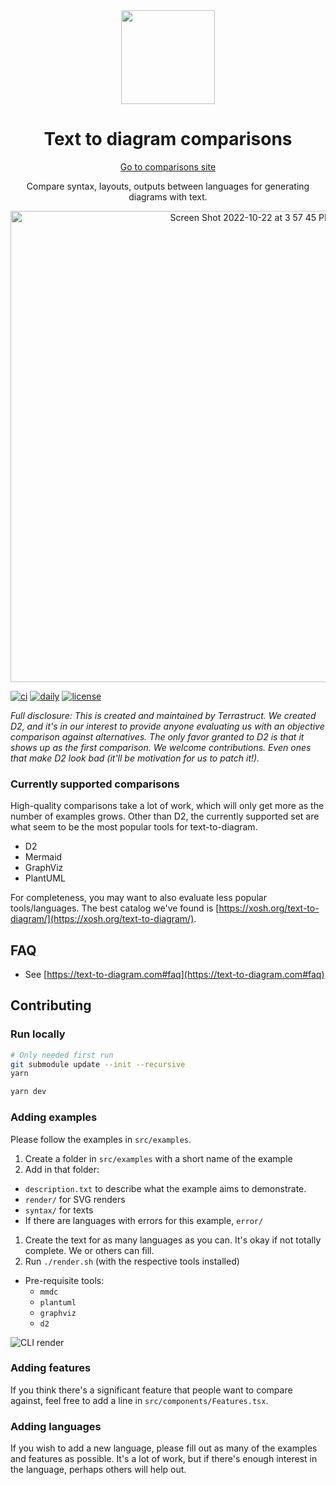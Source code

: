 <div align="center">
  <img
  src="https://github.com/terrastruct/text-to-diagram.com/blob/6e91e491a0ac913b1ac8b9f710d520cdee903057/public/svg/switch.svg"
  width="150px"
  height="150px"
  />
  <h1>Text to diagram comparisons</h1>
  <a href="http://text-to-diagram.com">Go to comparisons site</a>
  <p>Compare syntax, layouts, outputs between languages for generating diagrams with text.</p>
</div>

<p align="center">
  <img align="center" width="754" alt="Screen Shot 2022-10-22 at 3 57 45 PM" src="https://user-images.githubusercontent.com/3120367/197365340-9d4ab821-acd9-4a64-9c9b-035da7f7a6bb.png">
</p>

[![ci](https://github.com/terrastruct/text-to-diagram-site/actions/workflows/ci.yml/badge.svg)](https://github.com/terrastruct/text-to-diagram-site/actions/workflows/ci.yml)
[![daily](https://github.com/terrastruct/text-to-diagram-site/actions/workflows/daily.yml/badge.svg)](https://github.com/terrastruct/text-to-diagram-site/actions/workflows/daily.yml)
[![license](https://img.shields.io/github/license/terrastruct/text-to-diagram-site?color=9cf)](./LICENSE)

*Full disclosure: This is created and maintained by Terrastruct. We created D2, and it's
in our interest to provide anyone evaluating us with an objective comparison against
alternatives. The only favor granted to D2 is that it shows up as the first
comparison. We welcome contributions. Even ones that make D2 look bad (it'll be motivation
for us to patch it!).*

### Currently supported comparisons

High-quality comparisons take a lot of work, which will only get more as the number of
examples grows. Other than D2, the currently supported set are what seem to be the most
popular tools for text-to-diagram.

- D2
- Mermaid
- GraphViz
- PlantUML

For completeness, you may want to also evaluate less popular tools/languages. The best
catalog we've found is
[https://xosh.org/text-to-diagram/](https://xosh.org/text-to-diagram/).

## FAQ

- See [https://text-to-diagram.com#faq](https://text-to-diagram.com#faq)

## Contributing

### Run locally

```sh
# Only needed first run
git submodule update --init --recursive
yarn

yarn dev
```

### Adding examples

Please follow the examples in `src/examples`.

1. Create a folder in `src/examples` with a short name of the example
1. Add in that folder:
  - `description.txt` to describe what the example aims to demonstrate.
  - `render/` for SVG renders
  - `syntax/` for texts
  - If there are languages with errors for this example, `error/`
1. Create the text for as many languages as you can. It's okay if not totally complete. We
or others can fill.
1. Run `./render.sh` (with the respective tools installed)
  - Pre-requisite tools:
    - `mmdc`
    - `plantuml`
    - `graphviz`
    - `d2`

<img alt="CLI render" src="/docs/assets/render.png" />

### Adding features

If you think there's a significant feature that people want to compare against, feel free
to add a line in `src/components/Features.tsx`.

### Adding languages

If you wish to add a new language, please fill out as many of the examples and features as
possible. It's a lot of work, but if there's enough interest in the language, perhaps
others will help out.
